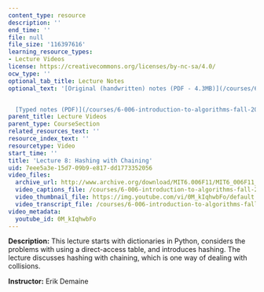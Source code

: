 ```yaml
---
content_type: resource
description: ''
end_time: ''
file: null
file_size: '116397616'
learning_resource_types:
- Lecture Videos
license: https://creativecommons.org/licenses/by-nc-sa/4.0/
ocw_type: ''
optional_tab_title: Lecture Notes
optional_text: '[Original (handwritten) notes (PDF - 4.3MB)](/courses/6-006-introduction-to-algorithms-fall-2011/resources/mit6_006f11_lec08_orig)


  [Typed notes (PDF)](/courses/6-006-introduction-to-algorithms-fall-2011/resources/mit6_006f11_lec08)'
parent_title: Lecture Videos
parent_type: CourseSection
related_resources_text: ''
resource_index_text: ''
resourcetype: Video
start_time: ''
title: 'Lecture 8: Hashing with Chaining'
uid: 7eee5a3e-15d7-09b9-e817-dd1773352056
video_files:
  archive_url: http://www.archive.org/download/MIT6.006F11/MIT6_006F11_lec08_300k.mp4
  video_captions_file: /courses/6-006-introduction-to-algorithms-fall-2011/aa3effa97bbb5a6ea62cabb4a3de0f1e_0M_kIqhwbFo.vtt
  video_thumbnail_file: https://img.youtube.com/vi/0M_kIqhwbFo/default.jpg
  video_transcript_file: /courses/6-006-introduction-to-algorithms-fall-2011/d70981f6772f565f0919bb1a31b57142_0M_kIqhwbFo.pdf
video_metadata:
  youtube_id: 0M_kIqhwbFo
---
```

**Description:** This lecture starts with dictionaries in Python, considers the problems with using a direct-access table, and introduces hashing. The lecture discusses hashing with chaining, which is one way of dealing with collisions.

**Instructor:** Erik Demaine